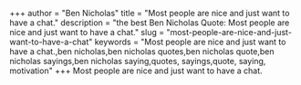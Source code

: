 +++
author = "Ben Nicholas"
title = "Most people are nice and just want to have a chat."
description = "the best Ben Nicholas Quote: Most people are nice and just want to have a chat."
slug = "most-people-are-nice-and-just-want-to-have-a-chat"
keywords = "Most people are nice and just want to have a chat.,ben nicholas,ben nicholas quotes,ben nicholas quote,ben nicholas sayings,ben nicholas saying,quotes, sayings,quote, saying, motivation"
+++
Most people are nice and just want to have a chat.
